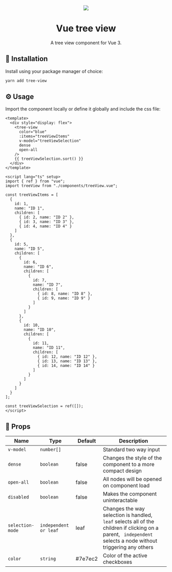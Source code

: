 <div align="center">
  <img src="https://user-images.githubusercontent.com/36193643/235635449-37f4efc3-74c4-4750-a39c-e4f2339d5087.png" />
</div>

<h1 align=center>Vue tree view</h1>
<p align=center>A tree view component for Vue 3.</p>

## 🚀 Installation

Install using your package manager of choice:

```bash
yarn add tree-view
```

## ⚙️ Usage

Import the component locally or define it globally and include the css file:

```vue
<template>
  <div style="display: flex">
    <tree-view
      color="blue"
      :items="treeViewItems"
      v-model="treeViewSelection"
      dense
      open-all
    />
    {{ treeViewSelection.sort() }}
  </div>
</template>

<script lang="ts" setup>
import { ref } from "vue";
import treeView from "./components/treeView.vue";

const treeViewItems = [
  {
    id: 1,
    name: "ID 1",
    children: [
      { id: 2, name: "ID 2" },
      { id: 3, name: "ID 3" },
      { id: 4, name: "ID 4" }
    ]
  },
  {
    id: 5,
    name: "ID 5",
    children: [
      {
        id: 6,
        name: "ID 6",
        children: [
          {
            id: 7,
            name: "ID 7",
            children: [
              { id: 8, name: "ID 8" },
              { id: 9, name: "ID 9" }
            ]
          }
        ]
      },
      {
        id: 10,
        name: "ID 10",
        children: [
          {
            id: 11,
            name: "ID 11",
            children: [
              { id: 12, name: "ID 12" },
              { id: 13, name: "ID 13" },
              { id: 14, name: "ID 14" }
            ]
          }
        ]
      }
    ]
  }
];

const treeViewSelection = ref([]);
</script>
```

## 📃 Props

| Name             | Type                  | Default | Description                                                                                                                                                   |
| ---------------- | --------------------- | ------- | ------------------------------------------------------------------------------------------------------------------------------------------------------------- |
| `v-model`        | `number[]`            |         | Standard two way input                                                                                                                                        |
| `dense`          | `boolean`             | false   | Changes the style of the component to a more compact design                                                                                                   |
| `open-all`       | `boolean`             | false   | All nodes will be opened on component load                                                                                                                    |
| `disabled`       | `boolean`             | false   | Makes the component uninteractable                                                                                                                            |
| `selection-mode` | `independent or leaf` | leaf    | Changes the way selection is handled, `leaf` selects all of the children if clicking on a parent, ` independent` selects a node without triggering any others |
| `color`          | `string`              | #7e7ec2 | Color of the active checkboxes                                                                                                                                |
